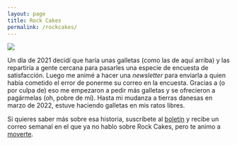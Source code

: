 ```yaml
---
layout: page
title: Rock Cakes
permalink: /rockcakes/
---
```




![](https://cdn.pixabay.com/photo/2021/04/11/14/49/rock-cakes-6170005_960_720.jpg)

Un día de 2021 decidí que haría unas galletas (como las de aquí arriba) y las repartiría a gente cercana para pasarles una especie de encuesta de satisfacción. Luego me animé a hacer una *newsletter* para enviarla a quien había cometido el error de ponerme su correo en la encuesta. Gracias a (o por culpa de) eso me empezaron a pedir más galletas y se ofrecieron a pagármelas (oh, pobre de mí). Hasta mi mudanza a tierras danesas en marzo de 2022, estuve haciendo galletas en mis ratos libres.

Si quieres saber más sobre esa historia, suscríbete al [boletín](http://eepurl.com/hBHwlX) y recibe un correo semanal en el que ya no hablo sobre Rock Cakes, pero te animo a [moverte](https://www.instagram.com/p/CRHa-RFIE9K/).
